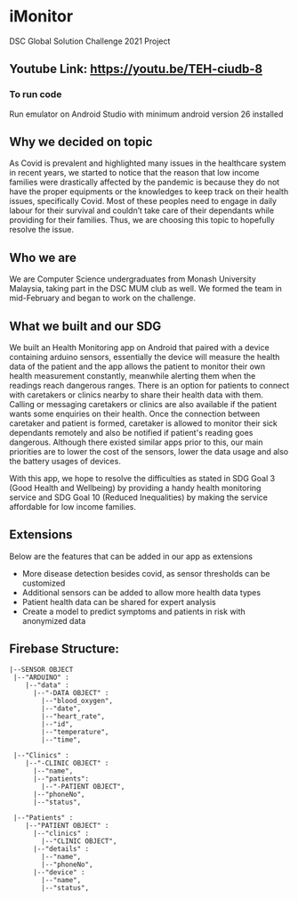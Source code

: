 # iMonitor
DSC Global Solution Challenge 2021 Project

## Youtube Link: https://youtu.be/TEH-ciudb-8

### To run code
Run emulator on Android Studio with minimum android version 26 installed

## Why we decided on topic
As Covid is prevalent and highlighted many issues in the healthcare system in recent years, we started to notice that the reason that low income families were drastically affected
by the pandemic is because they do not have the proper equipments or the knowledges to keep track on their health issues, specifically Covid. Most of these peoples need to engage 
in daily labour for their survival and couldn’t take care of their dependants while providing for their families. Thus, we are choosing this topic to hopefully resolve the issue.



## Who we are
We are Computer Science undergraduates from Monash University Malaysia, taking part in the DSC MUM club as well. We formed the team in mid-February and began to work on the challenge.



## What we built and our SDG
We built an Health Monitoring app on Android that paired with a device containing arduino sensors, essentially the device will measure the health data of the patient and the app allows 
the patient to monitor their own health measurement constantly, meanwhile alerting them when the readings reach dangerous ranges. There is an option for patients to connect with 
caretakers or clinics nearby to share their health data with them. Calling or messaging caretakers or clinics are also available if the patient wants some enquiries on their health. 
Once the connection between caretaker and patient is formed, caretaker is allowed to monitor their sick dependants remotely and also be notified if patient's reading goes dangerous. 
Although there existed similar apps prior to this, our main priorities are to lower the cost of the sensors, lower the data usage and also the battery usages of devices. 

With this app, we hope to resolve the difficulties as stated in SDG Goal 3 (Good Health and Wellbeing) by providing a handy health monitoring service and SDG Goal 10 (Reduced Inequalities) 
by making the service affordable for low income families.


## Extensions
Below are the features that can be added in our app as extensions
- More disease detection besides covid, as sensor thresholds can be customized
- Additional sensors can be added to allow more health data types
- Patient health data can be shared for expert analysis
- Create a model to predict symptoms and patients in risk with anonymized data


## Firebase Structure:
```
|--SENSOR OBJECT
 |--"ARDUINO" :
    |--"data" :
      |--"-DATA OBJECT" :
        |--"blood_oxygen",
        |--"date",
        |--"heart_rate",
        |--"id",
        |--"temperature",
        |--"time",
        
 |--"Clinics" : 
    |--"-CLINIC OBJECT" : 
      |--"name",
      |--"patients":
        |--"-PATIENT OBJECT",
      |--"phoneNo",
      |--"status",

 |--"Patients" :
    |--"PATIENT OBJECT" :
      |--"clinics" : 
        |--"CLINIC OBJECT",
      |--"details" :
        |--"name",
        |--"phoneNo",
      |--"device" :
        |--"name",
        |--"status",
								
```
